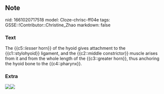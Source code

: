 ## Note
nid: 1661020717518
model: Cloze-chrisc-ff04e
tags: GSSE::!Contributor::Christine_Zhao
markdown: false

### Text
<div>
  <div>
    <div>
      The {{c5::<i>lesser</i> horn}} of the hyoid gives attachment
      to the {{c1::stylohyoid}} ligament, and the {{c2::middle
      constrictor}} muscle arises from it and from the whole length
      of the {{c3::greater horn}}, thus anchoring the hyoid bone to
      the {{c4::pharynx}}.
    </div>
  </div>
</div>

### Extra
<img src=
"paste-ae2d1d0bd655fe2a2b79fc8adc5310533b839ce2.jpg"><img src= 
"paste-4a747be6ec59a41cf8bf7d09aa9f6ee438c28c2a.jpg">

